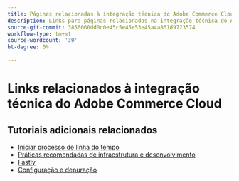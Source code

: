 ```yaml
---
title: Páginas relacionadas à integração técnica do Adobe Commerce Cloud
description: Links para páginas relacionadas na integração técnica do Adobe Commerce Cloud
source-git-commit: 3856060dd0c0e45c5e45e53e45a4a861d9723574
workflow-type: tm+mt
source-wordcount: '39'
ht-degree: 0%

---
```


# Links relacionados à integração técnica do Adobe Commerce Cloud

## Tutoriais adicionais relacionados

- [Iniciar processo de linha do tempo](../cloud/launch-process-timeline.md)
- [Práticas recomendadas de infraestrutura e desenvolvimento](../cloud/infrastructure-development-best-practices.md)
- [Fastly](../cloud/fastly.md)
- [Configuração e depuração](../cloud/configuration-and-debugging.md)
